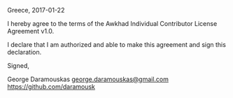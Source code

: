 Greece, 2017-01-22

I hereby agree to the terms of the Awkhad Individual Contributor License
Agreement v1.0.

I declare that I am authorized and able to make this agreement and sign this
declaration.

Signed,

George Daramouskas george.daramouskas@gmail.com https://github.com/daramousk